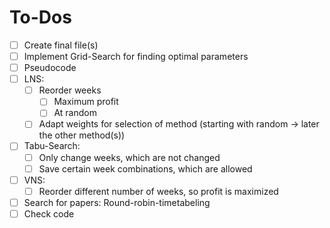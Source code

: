 # To-Dos

- [ ] Create final file(s)
- [ ] Implement Grid-Search for finding optimal parameters
- [ ] Pseudocode
- [ ] LNS:
  - [ ] Reorder weeks
    - [ ] Maximum profit
    - [ ] At random
  - [ ] Adapt weights for selection of method (starting with random -> later the other method(s))
- [ ] Tabu-Search:
  - [ ] Only change weeks, which are not changed
  - [ ] Save certain week combinations, which are allowed
- [ ] VNS:
  - [ ] Reorder different number of weeks, so profit is maximized
- [ ] Search for papers: Round-robin-timetabeling
- [ ] Check code